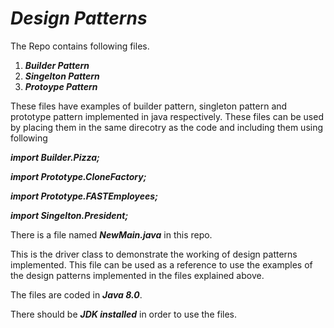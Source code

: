 # _**Design Patterns**_
    
The Repo contains following files.
    
1. _**Builder Pattern**_ 
1. _**Singelton Pattern**_
1. _**Protoype Pattern**_
    
These files have examples of builder pattern, singleton pattern and prototype pattern implemented in java respectively.
These files can be used by placing them in the same direcotry as the code and including them using following


   _**import Builder.Pizza;**_
    
   _**import Prototype.CloneFactory;**_
    
   _**import Prototype.FASTEmployees;**_
   
   _**import Singelton.President;**_
    
There is a file named _**NewMain.java**_ in this repo.

This is the driver class to demonstrate the working of design patterns implemented.
This file can be used as a reference to use the examples of the design patterns implemented in the files explained above.
    
The files are coded in _**Java 8.0**_.

There should be _**JDK installed**_ in order to use the files.
